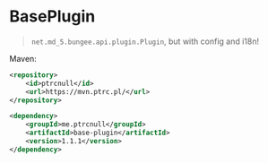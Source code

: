 # BasePlugin

> `net.md_5.bungee.api.plugin.Plugin`, but with config and i18n!


Maven:

```xml
<repository>
    <id>ptrcnull</id>
    <url>https://mvn.ptrc.pl/</url>
</repository>
```
```xml
<dependency>
    <groupId>me.ptrcnull</groupId>
    <artifactId>base-plugin</artifactId>
    <version>1.1.1</version>
</dependency>
```
